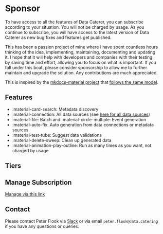# Sponsor

To have access to all the features of Data Caterer, you can subscribe according to your situation. You will not be
charged by usage. As you continue to subscribe, you will have access to the latest version of Data Caterer as new
bug fixes and features get published.

This has been a passion project of mine where I have spent countless hours thinking of the idea, implementing, 
maintaining, documenting and updating it. I hope that it will help with developers and companies with their testing 
by saving time and effort, allowing you to focus on what is important. If you fall under this boat, please consider
sponsorship to allow me to further maintain and upgrade the solution. Any contributions are much appreciated.

This is inspired by the [mkdocs-material project](https://github.com/squidfunk/mkdocs-material) that
[follows the same model](https://squidfunk.github.io/mkdocs-material/insiders/).

## Features

- :material-card-search: Metadata discovery
- :material-connection: All data sources (see [here for all data sources](setup/connection.md))
- :material-file: Batch and :material-circle-multiple: Event generation
- :material-auto-fix: Auto generation from data connections or metadata sources
- :material-test-tube: Suggest data validations
- :material-delete-sweep: Clean up generated data
- :material-animation-play-outline: Run as many times as you want, not charged by usage

## Tiers

<script async src="https://js.stripe.com/v3/pricing-table.js"></script>
<stripe-pricing-table pricing-table-id="prctbl_1OH0g0JLcXz3QuJfOLZEAh1j"
publishable-key="pk_live_51Nt1GMJLcXz3QuJfivqD6tl8fF3VZdzHgSOl9AGTWn3qD0neSI2UTHoD3iVwi6As2lVMhGeZEieFW6Jdeoan4Rqb00WigQVrLa">
</stripe-pricing-table>

## Manage Subscription

[Manage via this link](https://billing.stripe.com/p/login/28oaIGdfreH7eXufYY)

## Contact

Please contact Peter Flook
via [Slack](https://join.slack.com/t/data-catering/shared_invite/zt-2664ylbpi-w3n7lWAO~PHeOG9Ujpm~~w)
or via email `peter.flook@data.catering` if you have any questions or queries.
